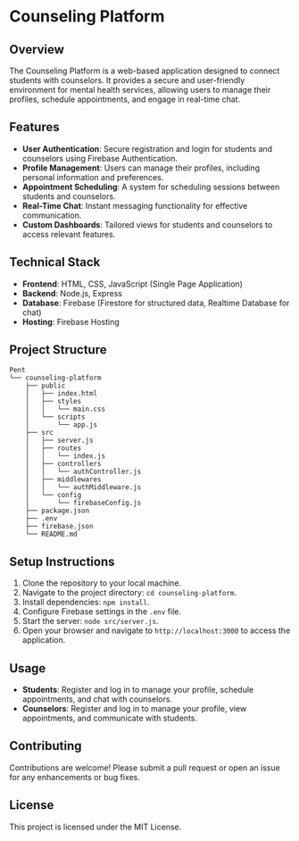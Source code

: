 # Counseling Platform

## Overview
The Counseling Platform is a web-based application designed to connect students with counselors. It provides a secure and user-friendly environment for mental health services, allowing users to manage their profiles, schedule appointments, and engage in real-time chat.

## Features
- **User Authentication**: Secure registration and login for students and counselors using Firebase Authentication.
- **Profile Management**: Users can manage their profiles, including personal information and preferences.
- **Appointment Scheduling**: A system for scheduling sessions between students and counselors.
- **Real-Time Chat**: Instant messaging functionality for effective communication.
- **Custom Dashboards**: Tailored views for students and counselors to access relevant features.

## Technical Stack
- **Frontend**: HTML, CSS, JavaScript (Single Page Application)
- **Backend**: Node.js, Express
- **Database**: Firebase (Firestore for structured data, Realtime Database for chat)
- **Hosting**: Firebase Hosting

## Project Structure
```
Pent
└── counseling-platform
    ├── public
    │   ├── index.html
    │   ├── styles
    │   │   └── main.css
    │   └── scripts
    │       └── app.js
    ├── src
    │   ├── server.js
    │   ├── routes
    │   │   └── index.js
    │   ├── controllers
    │   │   └── authController.js
    │   ├── middlewares
    │   │   └── authMiddleware.js
    │   └── config
    │       └── firebaseConfig.js
    ├── package.json
    ├── .env
    ├── firebase.json
    └── README.md
```

## Setup Instructions
1. Clone the repository to your local machine.
2. Navigate to the project directory: `cd counseling-platform`.
3. Install dependencies: `npm install`.
4. Configure Firebase settings in the `.env` file.
5. Start the server: `node src/server.js`.
6. Open your browser and navigate to `http://localhost:3000` to access the application.

## Usage
- **Students**: Register and log in to manage your profile, schedule appointments, and chat with counselors.
- **Counselors**: Register and log in to manage your profile, view appointments, and communicate with students.

## Contributing
Contributions are welcome! Please submit a pull request or open an issue for any enhancements or bug fixes.

## License
This project is licensed under the MIT License.